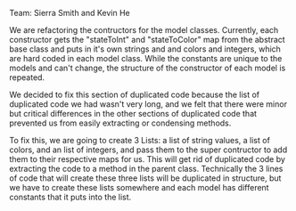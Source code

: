 Team: Sierra Smith and Kevin He

We are refactoring the contructors for the model classes.  Currently, each constructor gets the "stateToInt" and "stateToColor" map from the abstract base class and puts in it's own strings and and colors and integers, which are hard coded in each model class.  While the constants are unique to the models and can't change, the structure of the constructor of each model is repeated.  

We decided to fix this section of duplicated code because the list of duplicated code we had wasn't very long, and we felt that there were minor but critical differences in the other sections of duplicated code that prevented us from easily extracting or condensing methods.  

To fix this, we are going to create 3 Lists: a list of string values, a list of colors, and an list of integers, and pass them to the super contructor to add them to their respective maps for us.  This will get rid of duplicated code by extracting the code to a method in the parent class.  Technically the 3 lines of code that will create these three lists will be duplicated in structure, but we have to create these lists somewhere and each model has different constants that it puts into the list.  
